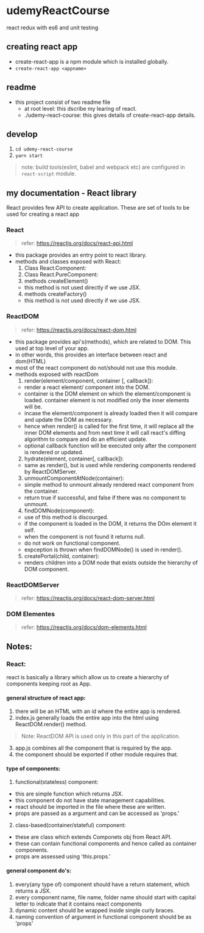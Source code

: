 # udemyReactCourse
react redux with es6 and unit testing

## creating react app
* create-react-app is a npm module which is installed globally.
* `create-react-app <appname>`

## readme
* this project consist of two readme file
  * at root level: this dscribe my learing of react.
  * ./udemy-react-course: this gives details of create-react-app details.

## develop 
1. `cd udemy-react-course`
2. `yarn start`
> note: build tools(eslint, babel and webpack etc) are configured in `react-script` module.

## my documentation - React library
React provides few API to create application. These are set of tools to be used for creating a react app
### React
> refer: https://reactjs.org/docs/react-api.html
* this package provides an entry point to react library.
* methods and classes exposed with React:
  1. Class React.Component: 
  2. Class React.PureComponent:
  3. methods createElement()
    * this method is not used directly if we use JSX.
  4. methods createFactory()
    * this method is not used directly if we use JSX.
### ReactDOM
> refer: https://reactjs.org/docs/react-dom.html
* this package provides api's(methods), which are related to DOM. This used at top level of your app.
* in other words, this provides an interface between react and dom(HTML)
* most of the react component do not/should not use this module.
* methods exposed with reactDom
  1. render(element/component, container [, callback]):
    * render a react element/ component into the DOM.
    * container is the DOM element on which the element/component is loaded. container element is not modified only the inner elements will be.
    * incase the element/component is already loaded then it will compare and update the DOM as necessary.
    * hence when render() is called for the first time, it will replace all the inner DOM elements and from next time it will call react's diffing algorithm to compare and do an efficient update.
    * optional callback function will be executed only after the component is rendered or updated.
  2. hydrate(element, container[, callback]):
   * same as render(), but is used while rendering components rendered by ReactDOMServer.
  3. unmountComponentAtNode(container):
    * simple method to unmount already rendered react component from the container.
    * return true if successful, and false if there was no component to unmount.
  4. findDOMNode(component):
    * use of this method is discourged.
    * if the component is loaded in the DOM, it returns the DOm element it self.
    * when the component is not found it returns null.
    * do not work on functional component.
    * expception is thrown when findDOMNode() is used in render().
  5. createPortal(child, container):
    * renders children into a DOM node that exists outside the hierarchy of DOM component.
### ReactDOMServer
> refer: https://reactjs.org/docs/react-dom-server.html
### DOM Elementes
> refer: https://reactjs.org/docs/dom-elements.html


## Notes:
### React:
react is basically a library which
allow us to create a hierarchy of
components keeping root as App.
#### general structure of react app:
1. there will be an HTML with an id where
the entire app is rendered.
2. index.js generally loads the entire
app into the html using ReactDOM.render()
method. 
> Note: ReactDOM API is used only in this
part of the application.
3. app.js combines all the component that
is required by the app.
4. the component should be exported if
other module requires that.

#### type of components:
1. functional(stateless) component:
* this are simple function which
returns JSX.
* this component do not have state
management capabilities.
* react should be imported in the
file where these are written.
* props are passed as a argument and 
can be accessed as 'props.<attributeName>'
2. class-based(container/stateful) component:
* these are class which extends
Componets obj from React API.
* these can contain functional
components and hence called as 
container components.
* props are assessed using 'this.props.<attributeName>'

#### general component do's:
1. every(any type of) component should
have a return statement, which returns
a JSX.
2. every component name, file name,
folder name should start with capital
letter to indicate that it contains
react components
3. dynamic content should be wrapped
inside single curly braces.
4. naming convention of argument in 
functional component should be as
'props'